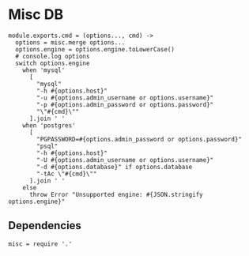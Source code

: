 
# Misc DB

    module.exports.cmd = (options..., cmd) ->
      options = misc.merge options...
      options.engine = options.engine.toLowerCase()
      # console.log options
      switch options.engine
        when 'mysql'
          [
            "mysql"
            "-h #{options.host}"
            "-u #{options.admin_username or options.username}"
            "-p #{options.admin_password or options.password}"
            "\"#{cmd}\""
          ].join ' '
        when 'postgres'
          [
            "PGPASSWORD=#{options.admin_password or options.password}"
            "psql"
            "-h #{options.host}"
            "-U #{options.admin_username or options.username}"
            "-d #{options.database}" if options.database
            "-tAc \"#{cmd}\""
          ].join ' '
        else
          throw Error "Unsupported engine: #{JSON.stringify options.engine}"
      
## Dependencies

    misc = require '.'
